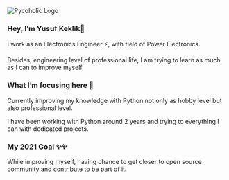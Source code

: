 ![Pycoholic Logo](https://user-images.githubusercontent.com/33743193/161427866-68e3dc34-1f31-40b0-b137-a31693d28e10.png)

### Hey, I’m Yusuf Keklik👋

I work as an Electronics Engineer ⚡, with field of Power Electronics.

Besides, engineering level of professional life, I am trying to learn as much as I can to improve myself.


### What I’m focusing here 🔭

Currently improving my knowledge with Python not only as hobby level but also professional level.

I have been working with Python around 2 years and trying to everything I can with dedicated projects.


### My 2021 Goal ✨✨

While improving myself, having chance to get closer to open source community and contribute to be part of it.


<!--
**keklikyusuf/keklikyusuf** is a ✨ _special_ ✨ repository because its `README.md` (this file) appears on your GitHub profile.

Here are some ideas to get you started:

- 🔭 I’m currently working on ...
- 🌱 I’m currently learning ...
- 👯 I’m looking to collaborate on ...
- 🤔 I’m looking for help with ...
- 💬 Ask me about ...
- 📫 How to reach me: ...
- 😄 Pronouns: ...
- ⚡ Fun fact: ...
-->
